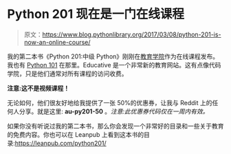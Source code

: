 # Python 201 现在是一门在线课程

> 原文：<https://www.blog.pythonlibrary.org/2017/03/08/python-201-is-now-an-online-course/>

我的第二本书《Python 201:中级 Python》刚刚在[教育学院](https://www.educative.io/collection/5663684521099264/5693417237512192)作为在线课程发布。我也有 [Python 101](https://www.educative.io/collection/5663684521099264/5707702298738688) 在那里。Educative 是一个非常新的教育网站。这有点像代码学院，只是他们通常对所有课程的访问收费。

**注意:这不是视频课程！**

无论如何，他们很友好地给我提供了一张 50%的优惠券，让我与 Reddit 上的任何人分享。就是这里: **au-py201-50** 。*注意:此优惠券代码仅在一周内有效。*

如果你没有听说过我的第二本书，那么你会发现一个非常好的目录和一些关于教育的免费内容。你也可以在 Leanpub 上看到这本书的目录:https://leanpub.com/python201/